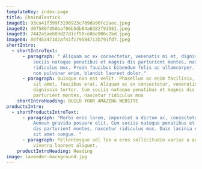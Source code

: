 ```yaml
---
templateKey: index-page
title: Chaindlestick
image01: 93ca41f399f3196923c769da96fc2aec.jpeg
image02: d07586f450baf06b5db84a6382f91981.jpeg
image03: 7442a5ae603d27d1cf50ce8be906c2bd.jpeg
image04: 80f453473d2af41f179584713b791fd7.jpeg
shortIntro:
  - shortIntroText:
      - paragraph: " Aliquam ac ex consectetur, venenatis mi et, dignissim tortor. Cum
          sociis natoque penatibus et magnis dis parturient montes, nascetur
          ridiculus mus. Proin faucibus bibendum felis ac ullamcorper. Quisque
          non pulvinar enim, blandit laoreet dolor."
      - paragraph: Quisque non est velit. Phasellus ac enim facilisis, pulvinar turpis
          sit amet, faucibus erat. Aliquam ac ex consectetur, venenatis mi et,
          dignissim tortor. Cum sociis natoque penatibus et magnis dis
          parturient montes, nascetur ridiculus mus
    shortIntroHeading: BUILD YOUR AMAZING WEBSITE
productsIntro:
  - shortProductsIntroText:
      - paragraph: "Morbi eros lorem, imperdiet a dictum ac, consectetur vel lacus.
          Aenean gravida posuere elit. Cum sociis natoque penatibus et magnis
          dis parturient montes, nascetur ridiculus mus. Duis lacinia et urna
          sit amet congue. "
      - paragraph: Pellentesque vel leo a eros sollicitudin varius a ac lacus. Aliquam
          viverra laoreet aliquet.
    productIntroHeading: Heading
image: lavender-background.jpg
---
```

